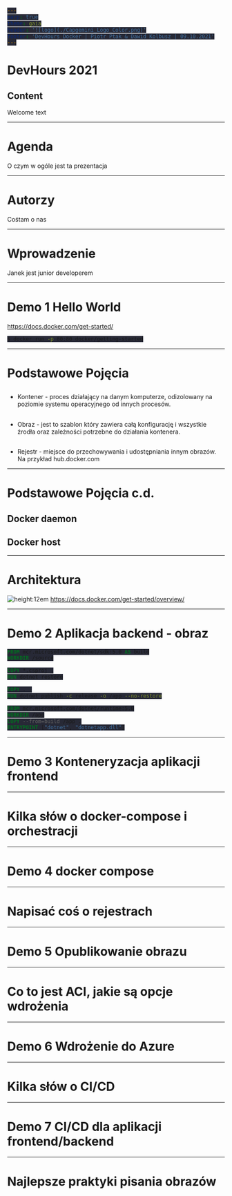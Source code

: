 ```yaml
---
marp: true
theme: gaia
header: '![logo](./Capgemini_Logo_Color.png)'
footer: 'DevHours Docker | Piotr Ptak & Dawid Kolbusz | 09.10.2021'
---
```

<style>
  :root {
    --color-background: #fff !important;
    --color-foreground: #0070AD !important;
    --color-highlight: #12ABDB !important;
    --color-dimmed: #2B0A3D !important;
  }
  code {
    background-color: #272936 !important;
  }

  header {
    display: flex;
    justify-content: right;
  }

  header > img {
    margin-top: 0.5em;
    width: 7.97em;
    height: 2em;
  }

  footer {
    font-size: small;
  }
</style>

<style scoped>
</style>

<!-- _class: lead -->

# DevHours 2021

## Content

Welcome text

<!-- any notes -->

---

# Agenda

O czym w ogóle jest ta prezentacja

---

# Autorzy

Cośtam o nas

---

# Wprowadzenie

Janek jest junior developerem

---

# Demo 1 Hello World

https://docs.docker.com/get-started/


<!-- w takim razie wpisujemy w google docker get started i wybieramy pierwszy od góry link -->

<!-- Na stronie znajdujemy informację, żeby w konsoli uruchomić polecenie -->

```sh
$ docker run -p 80:80 docker/getting-started
```

<!-- I co teraz w ogóle się stało? Właśnie uruchomiliśmy nasz pierwszy kontener -->

---

# Podstawowe Pojęcia

## 
* Kontener - proces działający na danym komputerze, odizolowany na poziomie systemu operacyjnego od innych procesów.

<!-- można dodać, że odizolowany za pomocą namespaces i cgroups, które są częścią linuxowego kernela -->

## 
* Obraz - jest to szablon który zawiera całą konfigurację i wszystkie źrodła oraz zależności potrzebne do działania kontenera.

<!-- wszystkie pliki binarne, zmienne środowiskowe, system plików itp -->

##
* Rejestr - miejsce do przechowywania i udostępniania innym obrazów. Na przykład hub.docker.com

<!-- docker hub jest chyba największy i najpopularniejszy, ale możemy tworzyć swoje własne prywatne repozytoria, co zobaczymy później -->

---

# Podstawowe Pojęcia c.d.

## Docker daemon

## Docker host

---

# Architektura

![height:12em](https://docs.docker.com/engine/images/architecture.svg)
https://docs.docker.com/get-started/overview/

---

# Demo 2 Aplikacja backend - obraz

```Dockerfile
FROM mcr.microsoft.com/dotnet/sdk:5.0 AS build
WORKDIR /source

COPY *.csproj .
RUN dotnet restore

COPY . .
RUN dotnet publish -c release -o /app --no-restore

FROM mcr.microsoft.com/dotnet/runtime:5.0
WORKDIR /app
COPY --from=build /app .
ENTRYPOINT ["dotnet", "dotnetapp.dll"]
```

---

# Demo 3 Konteneryzacja aplikacji frontend

---

# Kilka słów o docker-compose i orchestracji

---

# Demo 4 docker compose

---

# Napisać coś o rejestrach

---

# Demo 5 Opublikowanie obrazu

---

# Co to jest ACI, jakie są opcje wdrożenia

---

# Demo 6 Wdrożenie do Azure

---

# Kilka słów o CI/CD

---

# Demo 7 CI/CD dla aplikacji frontend/backend

---

# Najlepsze praktyki pisania obrazów